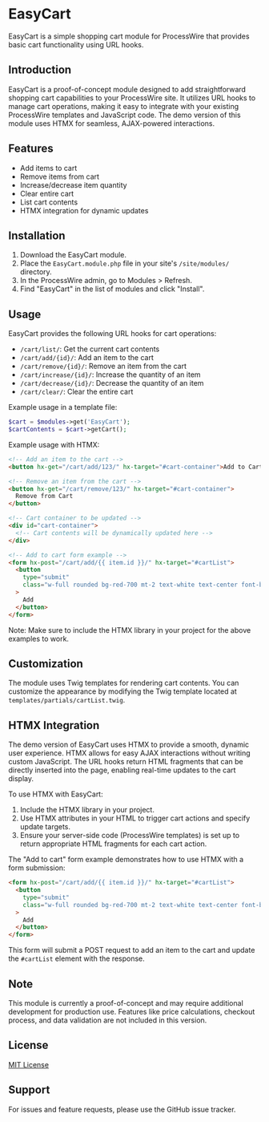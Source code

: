 # EasyCart

EasyCart is a simple shopping cart module for ProcessWire that provides basic cart functionality using URL hooks.

## Introduction

EasyCart is a proof-of-concept module designed to add straightforward shopping cart capabilities to your ProcessWire site. It utilizes URL hooks to manage cart operations, making it easy to integrate with your existing ProcessWire templates and JavaScript code. The demo version of this module uses HTMX for seamless, AJAX-powered interactions.

## Features

- Add items to cart
- Remove items from cart
- Increase/decrease item quantity
- Clear entire cart
- List cart contents
- HTMX integration for dynamic updates

## Installation

1. Download the EasyCart module.
2. Place the `EasyCart.module.php` file in your site's `/site/modules/` directory.
3. In the ProcessWire admin, go to Modules > Refresh.
4. Find "EasyCart" in the list of modules and click "Install".

## Usage

EasyCart provides the following URL hooks for cart operations:

- `/cart/list/`: Get the current cart contents
- `/cart/add/{id}/`: Add an item to the cart
- `/cart/remove/{id}/`: Remove an item from the cart
- `/cart/increase/{id}/`: Increase the quantity of an item
- `/cart/decrease/{id}/`: Decrease the quantity of an item
- `/cart/clear/`: Clear the entire cart

Example usage in a template file:

```php
$cart = $modules->get('EasyCart');
$cartContents = $cart->getCart();
```

Example usage with HTMX:

```html
<!-- Add an item to the cart -->
<button hx-get="/cart/add/123/" hx-target="#cart-container">Add to Cart</button>

<!-- Remove an item from the cart -->
<button hx-get="/cart/remove/123/" hx-target="#cart-container">
  Remove from Cart
</button>

<!-- Cart container to be updated -->
<div id="cart-container">
  <!-- Cart contents will be dynamically updated here -->
</div>

<!-- Add to cart form example -->
<form hx-post="/cart/add/{{ item.id }}/" hx-target="#cartList">
  <button
    type="submit"
    class="w-full rounded bg-red-700 mt-2 text-white text-center font-bold py-2 px-4"
  >
    Add
  </button>
</form>
```

Note: Make sure to include the HTMX library in your project for the above examples to work.

## Customization

The module uses Twig templates for rendering cart contents. You can customize the appearance by modifying the Twig template located at `templates/partials/cartList.twig`.

## HTMX Integration

The demo version of EasyCart uses HTMX to provide a smooth, dynamic user experience. HTMX allows for easy AJAX interactions without writing custom JavaScript. The URL hooks return HTML fragments that can be directly inserted into the page, enabling real-time updates to the cart display.

To use HTMX with EasyCart:

1. Include the HTMX library in your project.
2. Use HTMX attributes in your HTML to trigger cart actions and specify update targets.
3. Ensure your server-side code (ProcessWire templates) is set up to return appropriate HTML fragments for each cart action.

The "Add to cart" form example demonstrates how to use HTMX with a form submission:

```html
<form hx-post="/cart/add/{{ item.id }}/" hx-target="#cartList">
  <button
    type="submit"
    class="w-full rounded bg-red-700 mt-2 text-white text-center font-bold py-2 px-4"
  >
    Add
  </button>
</form>
```

This form will submit a POST request to add an item to the cart and update the `#cartList` element with the response.

## Note

This module is currently a proof-of-concept and may require additional development for production use. Features like price calculations, checkout process, and data validation are not included in this version.

## License

[MIT License](https://opensource.org/licenses/MIT)

## Support

For issues and feature requests, please use the GitHub issue tracker.
